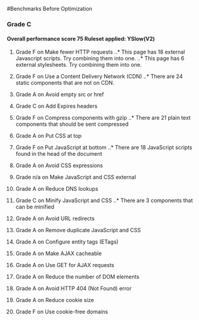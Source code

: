 #Benchmarks Before Optimization

### Grade C
#### Overall performance score 75   Ruleset applied: YSlow(V2)  
1. Grade F on Make fewer HTTP requests
..* This page has 18 external Javascript scripts. Try combining them into one.
..* This page has 6 external stylesheets. Try combining them into one.

2. Grade F on Use a Content Delivery Network (CDN)
..* There are 24 static components that are not on CDN.

3. Grade A on Avoid empty src or href

4. Grade C on Add Expires headers

5. Grade F on Compress components with gzip
..* There are 21 plain text components that should be sent compressed

6. Grade A on Put CSS at top

7. Grade F on Put JavaScript at bottom
..* There are 18 JavaScript scripts found in the head of the document

8. Grade A on Avoid CSS expressions

9. Grade n/a on Make JavaScript and CSS external

10. Grade A on Reduce DNS lookups

11. Grade C on Minify JavaScript and CSS
..* There are 3 components that can be minified

12. Grade A on Avoid URL redirects

13. Grade A on Remove duplicate JavaScript and CSS

14. Grade A on Configure entity tags (ETags)

15. Grade A on Make AJAX cacheable

16. Grade A on Use GET for AJAX requests

17. Grade A on Reduce the number of DOM elements

18. Grade A on Avoid HTTP 404 (Not Found) error

19. Grade A on Reduce cookie size

20. Grade F on Use cookie-free domains
